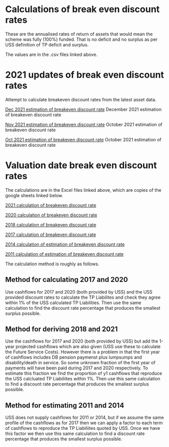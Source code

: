 # Calculations of break even discount rates

These are the annualised rates of return of assets that would mean the scheme was fully (100%) funded. That is no deficit and no surplus as per USS definition of TP deficit and surplus. 

The values are in the .csv files linked above. 

# 2021 updates of break even discount rates

Attempt to calculate breakeven discount rates from the latest asset data. 

[Dec 2021 estimation of breakeven discount rate](https://docs.google.com/spreadsheets/d/1Q_vP3xsoJXFaBFPEn9kYXiAjDzyDi9rqtvu-kBqCZas/edit?usp=sharing "Dec2021") December 2021 estimation of breakeven discount rate

[Nov 2021 estimation of breakeven discount rate](https://docs.google.com/spreadsheets/d/18DpYCu0eEzmht48QZSlUr6_QllDy8ngWB9cM-Nic1hM/edit?usp=sharing "Nov2021") October 2021 estimation of breakeven discount rate

[Oct 2021 estimation of breakeven discount rate](https://docs.google.com/spreadsheets/d/1Ym-QQj-l7lQt-eB734xuIABlSj2U7SLdfKU3Tjns-vY/edit#gid=157077178 "Oct2021") October 2021 estimation of breakeven discount rate

# Valuation date break even discount rates
The calculations are in the Excel files linked above, which are copies of the google sheets linked below. 

[2021 calculation of breakeven discount rate](https://docs.google.com/spreadsheets/d/1hZUzScgtPOYlRoO7J7Yh8vpqjIsuqporQZomzBa3iRE/edit?usp=sharing "2021")

[2020 calculation of breakeven discount rate](https://docs.google.com/spreadsheets/d/1fKTwYUSWamdtAaUD65phWHKObs0Y3LKz25dugHrc0uM/edit?usp=sharing "2020")

[2018 calculation of breakeven discount rate](https://docs.google.com/spreadsheets/d/1HO5uHGFvljiC0xaLOi0VlLLDguH2N9dxh4ay9H762yM/edit?usp=sharing "2018")

[2017 calculation of breakeven discount rate](https://docs.google.com/spreadsheets/d/1F1BMRor-MNPVJrTX5SvwxUEHSkik16YlLEQhj3FNGwM/edit?usp=sharing "2017")

[2014 calculation of estimation of breakeven discount rate](https://docs.google.com/spreadsheets/d/14MY_lWTzAlc4yrZqex7VwGi1X1QzpzvsIPR5hIRJ7QM/edit?usp=sharing "2014")

[2011 calculation of estimation of breakeven discount rate](https://docs.google.com/spreadsheets/d/10I2StPVmcJx51Zt6iZ5sjch3sbhd98U1BHgc0Hz4Pig/edit?usp=sharing "2011")



The calculation method is roughly as follows.

## Method for calculating 2017 and 2020

Use cashflows for 2017 and 2020 (both provided by USS) and the USS provided discount rates to calculate the TP Liabilites and check they agree within 1% of the USS calculated TP Liabilities. Then use the same calculation to find the discount rate percentage that produces the smallest surplus possible. 

## Method for deriving 2018 and 2021

Use the cashflows for 2017 and 2020 (both provided by USS) but add the 1-year projected cashflows which are also given (USS use these to calculate the Future Service Costs). However there is a problem in that the first year of cashflows includes DB pension paymenst plus lumpsumps and disability/death in service. So some unknown fraction of the first year of payments will have been paid during 2017 and 2020 respectively. To estimate this fraction we find the proportion of y1 cashflows that reproduce the USS calcluated TP Liabiliites within 1%. Then use this same calculation to find a discount rate percentage that produces the smallest surplus possible. 

## Method for estimating 2011 and 2014

USS does not supply cashflows for 2011 or 2014, but if we assume the same profile of the cashflows as for 2017 then we can apply a factor to each term of cashflows to reproduce the TP Liabiliites quoted by USS. Once we have this factor we then use this same calculation to find a discount rate percentage that produces the smallest surplus possible. 
